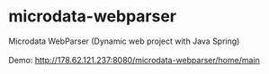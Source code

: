 # microdata-webparser
Microdata WebParser (Dynamic web project with Java Spring)
</br></br>Demo: http://178.62.121.237:8080/microdata-webparser/home/main
